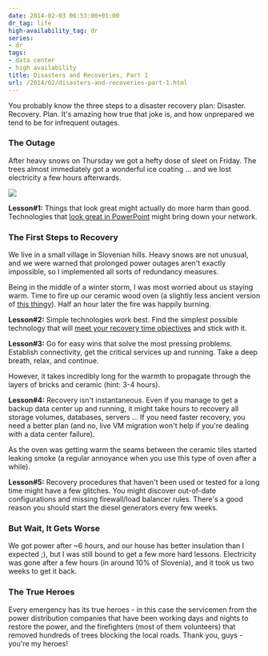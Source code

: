 ```yaml
---
date: 2014-02-03 06:53:00+01:00
dr_tag: life
high-availability_tag: dr
series:
- dr
tags:
- data center
- high availability
title: Disasters and Recoveries, Part 1
url: /2014/02/disasters-and-recoveries-part-1.html
---
```

You probably know the three steps to a disaster recovery plan: Disaster. Recovery. Plan. It's amazing how true that joke is, and how unprepared we tend to be for infrequent outages.
<!--more-->
### The Outage

After heavy snows on Thursday we got a hefty dose of sleet on Friday. The trees almost immediately got a wonderful ice coating ... and we lost electricity a few hours afterwards.

![](/2014/02/s320-IceAge.png)

**Lesson#1:** Things that look great might actually do more harm than good. Technologies that [look great in PowerPoint](/2011/09/long-distance-irf-fabric-works-best-in.html) might bring down your network.

### The First Steps to Recovery

We live in a small village in Slovenian hills. Heavy snows are not unusual, and we were warned that prolonged power outages aren't exactly impossible, so I implemented all sorts of redundancy measures.

Being in the middle of a winter storm, I was most worried about us staying warm. Time to fire up our ceramic wood oven (a slightly less ancient version of [this thingy](https://sl.wikipedia.org/wiki/Slika:Pocarija_kru%C5%A1na_pe%C4%8D.jpg)). Half an hour later the fire was happily burning.

**Lesson#2:** Simple technologies work best. Find the simplest possible technology that will [meet your recovery time objectives](/2013/01/long-distance-vmotion-stretched-ha.html) and stick with it.

**Lesson#3:** Go for easy wins that solve the most pressing problems. Establish connectivity, get the critical services up and running. Take a deep breath, relax, and continue.

However, it takes incredibly long for the warmth to propagate through the layers of bricks and ceramic (hint: 3-4 hours).

**Lesson#4:** Recovery isn't instantaneous. Even if you manage to get a backup data center up and running, it might take hours to recovery all storage volumes, databases, servers ... If you need faster recovery, you need a better plan (and no, live VM migration won't help if you're dealing with a data center failure).

As the oven was getting warm the seams between the ceramic tiles started leaking smoke (a regular annoyance when you use this type of oven after a while).

**Lesson#5:** Recovery procedures that haven't been used or tested for a long time might have a few glitches. You might discover out-of-date configurations and missing firewall/load balancer rules. There's a good reason you should start the diesel generators every few weeks.

### But Wait, It Gets Worse

We got power after \~6 hours, and our house has better insulation than I expected ;), but I was still bound to get a few more hard lessons. Electricity was gone after a few hours (in around 10% of Slovenia), and it took us two weeks to get it back.

### The True Heroes

Every emergency has its true heroes - in this case the servicemen from the power distribution companies that have been working days and nights to restore the power, and the firefighters (most of them volunteers) that removed hundreds of trees blocking the local roads. Thank you, guys - you\'re my heroes!
